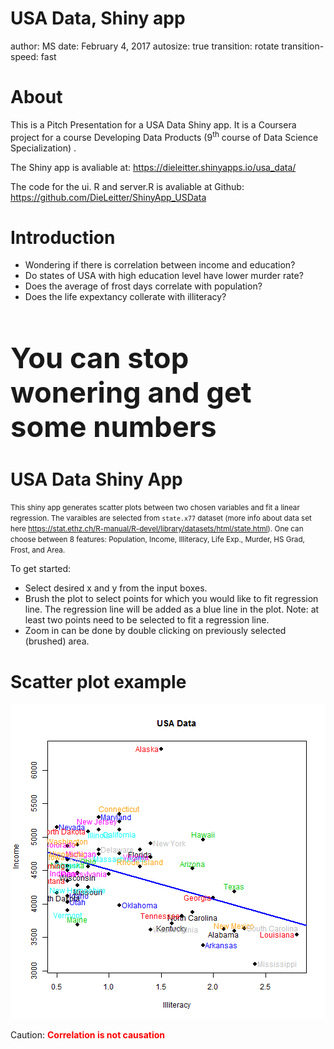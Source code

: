 USA Data, Shiny app
========================================================
author: MS
date: February 4, 2017
autosize: true
transition: rotate
transition-speed: fast

About
========================================================

This is a Pitch Presentation for a USA Data Shiny app. It is a Coursera project for a course Developing Data Products (9<sup>th</sup> course of Data Science Specialization) .

The Shiny app is avaliable at: <https://dieleitter.shinyapps.io/usa_data/>

The code for the ui. R and server.R is avaliable at Github: <https://github.com/DieLeitter/ShinyApp_USData> 


Introduction
========================================================
* Wondering if there is correlation between income and education?  
* Do states of USA with high education level have lower murder rate?
* Does the average of frost days correlate with population? 
* Does the life expextancy collerate with illiteracy?

<br>
<br>

<span style="font-weight:bold; font-size: 34pt;">You can stop wonering and get some numbers</span>




USA Data Shiny App
========================================================

<small> This shiny app generates scatter plots between two chosen variables and fit a linear regression. 
The varaibles are selected from `state.x77` dataset (more info about data set here <https://stat.ethz.ch/R-manual/R-devel/library/datasets/html/state.html>). One can choose between 8 features: 
Population, Income, Illiteracy, Life Exp., Murder, HS Grad, Frost, and Area.</small>

To get started:
* Select desired x and y from the input boxes. 
* Brush the plot to select points for which you would like to fit regression line. The regression line will be added as a blue line in the plot. Note: at least two points need to be selected to fit a regression line.
* Zoom in can be done by double clicking on previously selected (brushed) area.




Scatter plot example
========================================================


<img src="index-figure/unnamed-chunk-1-1.png" title="plot of chunk unnamed-chunk-1" alt="plot of chunk unnamed-chunk-1" style="display: block; margin: auto;" />

<br>
Caution:
<span style="font-weight:bold; color:red;">Correlation is not causation</span>


